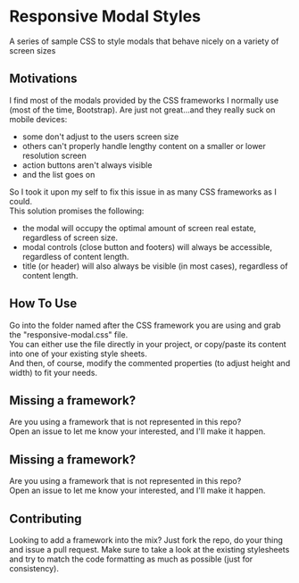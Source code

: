 Responsive Modal Styles
=======================

A series of sample CSS to style modals that behave nicely on a variety of screen sizes


Motivations
---
I find most of the modals provided by the CSS frameworks I normally use (most of the time, Bootstrap). Are just not great...and they really suck on mobile devices:  

* some don't adjust to the users screen size
* others can't properly handle lengthy content on a smaller or lower resolution screen
* action buttons aren't always visible
* and the list goes on

So I took it upon my self to fix this issue in as many CSS frameworks as I could.  
This solution promises the following:

* the modal will occupy the optimal amount of screen real estate, regardless of screen size.
* modal controls (close button and footers) will always be accessible, regardless of content length.
* title (or header) will also always be visible (in most cases), regardless of content length.


How To Use
---
Go into the folder named after the CSS framework you are using and grab the "responsive-modal.css" file.  
You can either use the file directly in your project, or copy/paste its content into one of your existing style sheets.  
And then, of course, modify the commented properties (to adjust height and width) to fit your needs.

Missing a framework?
---
Are you using a framework that is not represented in this repo?  
Open an issue to let me know your interested, and I'll make it happen.


Missing a framework?
---
Are you using a framework that is not represented in this repo?  
Open an issue to let me know your interested, and I'll make it happen.

Contributing
---
Looking to add a framework into the mix? Just fork the repo, do your thing and issue a pull request. 
Make sure to take a look at the existing stylesheets and try to match the code formatting as much as possible (just for consistency).
